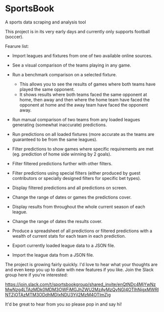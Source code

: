 # SportsBook
A sports data scraping and analysis tool

This project is in its very early days and currently only supports football (soccer).

Fearure list:

* Import leagues and fixtures from one of two available online sources.

* See a visual comparison of the teams playing in any game.

* Run a benchmark comparison on a selected fixture.
  * This allows you to see the results of games where both teams have played the same opponent.
  * It shows results where both teams faced the same opponent at home, then away and then where
  the home team have faced the opponent at home and the away team have faced the opponent away.

* Run manual comparison of two teams from any loaded leagues generating (somewhat inaccurate) predictions.

* Run predictions on all loaded fixtures (more accurate as the teams are guaranteed to be from the same leagues).

* Filter predictions to show games where specific requirements are met (eg. prediction of home side winning by 2 goals).

* Filter filtered predictions further with other filters.

* Filter predictions using special filters (either produced by guest contributors or specially designed filters for specific bet types).

* Display filtered predictions and all predictions on screen.

* Change the range of dates or games the predictions cover.

* Display results from throughout the whole current season of each league.

* Change the range of dates the results cover.

* Produce a spreadsheet of all predictions or filtered predictions with a wealth of current stats for each team in each prediction.

* Export currently loaded league data to a JSON file.

* Import the league data from a JSON file.

The project is growing fairly quickly. I'd love to hear what your thoughts are and even keep you up to date with new features if you like. Join the Slack group here if you're interested:

https://join.slack.com/t/sportsbookgroup/shared_invite/enQtNDc4MjYwNzMwNzg4LTAzMDk0MDM3OWFiMGJhZWU2MzAyMzQyNGI4OTlhNjgxMWRlNTZjOTAzMTM3ODdhMDIxNDU3YjI2MzM4OTlmZjg

It'd be great to hear from you so please pop in and say hi!
